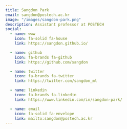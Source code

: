 ```yaml
---
title: Sangdon Park
email: sangdon@postech.ac.kr
image: "/images/sangdon-park.png"
description: Assistant professor at POSTECH
social:
  - name: www
    icon: fa-solid fa-house
    link: https://sangdon.github.io/

  - name: github
    icon: fa-brands fa-github
    link: https://github.com/sangdon

  - name: twitter
    icon: fa-brands fa-twitter
    link: https://twitter.com/sangdon_ml

  - name: linkedin
    icon: fa-brands fa-linkedin
    link: https://www.linkedin.com/in/sangdon-park/

  - name: email
    icon: fa-solid fa-envelope
    link: mailto:sangdon@postech.ac.kr
---
```

